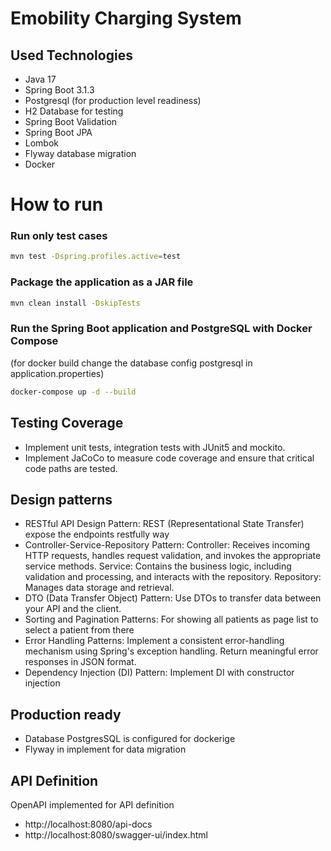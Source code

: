 # Emobility Charging System


## Used Technologies

* Java 17
* Spring Boot 3.1.3
* Postgresql (for production level readiness)
* H2 Database for testing
* Spring Boot Validation
* Spring Boot JPA
* Lombok
* Flyway database migration
* Docker


# How to run

### Run only test cases

```sh
mvn test -Dspring.profiles.active=test
```

### Package the application as a JAR file

```sh
mvn clean install -DskipTests
```

### Run the Spring Boot application and PostgreSQL with Docker Compose
(for docker build change the database config postgresql in application.properties)

```sh
docker-compose up -d --build
```

## Testing Coverage

* Implement unit tests, integration tests with JUnit5 and mockito.
* Implement JaCoCo to measure code coverage and ensure that critical code paths are tested.

## Design patterns

* RESTful API Design Pattern: REST (Representational State Transfer) expose the endpoints restfully way
* Controller-Service-Repository Pattern:
  Controller: Receives incoming HTTP requests, handles request validation, and invokes the appropriate service methods.
  Service: Contains the business logic, including validation and processing, and interacts with the repository.
  Repository: Manages data storage and retrieval.
* DTO (Data Transfer Object) Pattern: Use DTOs to transfer data between your API and the client.
* Sorting and Pagination Patterns: For showing all patients as page list to select a patient from there
* Error Handling Patterns: Implement a consistent error-handling mechanism using Spring's exception handling. Return meaningful error responses in JSON format.
* Dependency Injection (DI) Pattern: Implement DI with constructor injection

## Production ready 

* Database PostgresSQL is configured for dockerige 
* Flyway in implement for data migration 

## API Definition

OpenAPI implemented for API definition 
* http://localhost:8080/api-docs 
* http://localhost:8080/swagger-ui/index.html


